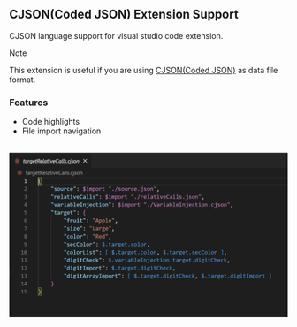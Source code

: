 ## CJSON(Coded JSON) Extension Support

CJSON language support for visual studio code extension.

> [!NOTE]
> This extension is useful if you are using <a href="https://github.com/SubhenduShekhar/cjson">CJSON(Coded JSON)</a> as data file format.

### Features

- Code highlights
- File import navigation

<br/>
<img src="./src/icons/language-highlights.png" />